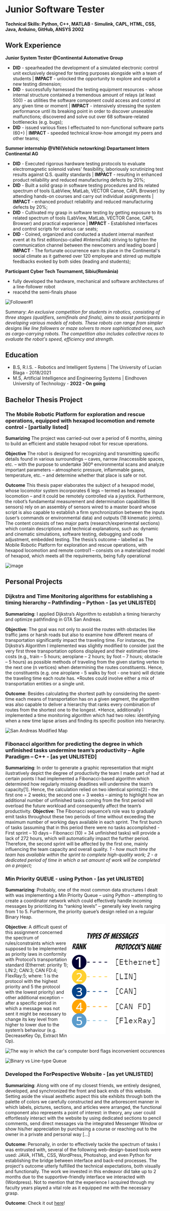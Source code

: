 # Junior Software Tester 
#### Technical Skills: Python, C++, MATLAB - Simulink, CAPL, HTML, CSS, Java, Arduino, GitHub, ANSYS 2002
## Work Experience
**Junior System Tester @Continental Automative Group**

- **DID** - spearheaded the development of a simulated electronic control unit exclusively designed for testing purposes alongside with a team of students | **IMPACT** - unlocked the opportunity to explore and exploit a new testing dimension; 
- **DID** - successfully harnessed the testing equipment resources - whose internal structure contained a tremendous amount of relays (at least 500) - as utilities the software component could access and control at any given time or moment | **IMPACT** - intensively stressing the system performance until its breaking point in order to discover unseeable malfunctions; discovered and solve out over 68 software-related bottlenecks (e.g. bugs);
- **DID** - issued various fixes I effectuated to non-functional software parts (60+) | **IMPACT** - speeded technical know-how amongst my peers and other teams;  
  
**Summer internship  @VNI(Vehicle netowrking) Departament Intern Continental AG**
- **DID** - Executed rigorous hardware testing protocols to evaluate electromagnetic solenoid valves' feasibility, laboriously scrutinizing test results against Q.S. quality standards | **IMPACT** - resulting in enhanced product reliability and reduced manufacturing defects by 20%;
- **DID** -  Built a solid grasp in software testing procedures and its related spectrum of tools (LabView, MatLab, VECTOR Canoe, CAPL Browser) by attending hands-on courses and carry out individual assignments | **IMPACT** - enhanced product reliability and reduced manufacturing defects by 20%;
- **DID** - Cultivated my grasp in software testing by getting exposure to its related spectrum of tools (LabView, MatLab, VECTOR Canoe, CAPL Browser) and practical experience | **IMPACT** - Established interfaces and control scripts for various car seats;
- **DID** - Coined, organized and conducted a student internal manifest event at its first edition(so-called #InternsTalk) striving to tighten the communication channel between the newcomers and leading board | **IMPACT** - The fortunate occurrence earn its place in the Continental's social climate as it gathered over 120 employee and stirred up multiple feedbacks evoked by both sides (leading and students);

**Participant Cyber Tech Tournament, Sibiu(România)**
- fully developed the hardware, mechanical and software architectures of a line-follower robot
- reacehd the semi-finals phase

![Follower#1](https://github.com/Anonim9999/cristian-stefan-portofoio.github.io/assets/117277435/0f1a025e-c736-40db-9bdd-b4cd5b0924aa)

Summary: *An exclusive competition for students in robotics, consisting of three stages (qualifiers, semifinals and
finals), aims to assist participants in developing various models of robots. These robots can range from simpler designs
like line followers or maze solvers to more sophisticated ones, such as cargo-carrying robots. The competition also
includes collective races to evaluate the robot's speed, efficiency and strength.*

## Education
- B.S, R.I.S. - Robotics and Intelligent Systems | The University of Lucian Blaga - 2018/2021
- M.S, Artificial Intelligence and Engineering Systems  | Eindhoven University of Technology - **2022 - On going**

## Bachelor Thesis Project
### The Mobile Robotic Platform for exploration and rescue operations, equipped with hexapod locomotion and remote control - [partially listed]

**Sumarizing**
The project was carried-out over a period of 6 months, aiming to build an efficient and stable hexapod robot for rescue operations.

**Objective**
The robot is designed for recognizing and transmitting specific details found in various surroundings – caves, narrow /inaccessible spaces, etc. – with the purpose to undertake 360º environmental scans and analyze important parameters – atmospheric pressure, inflammable gases, temperature, etc. – and determine whether that place is safe or not.

**Outcome**
This thesis paper elaborates the subject of a hexapod model, whose locomotor system incorporates 6 legs – termed as hexapod locomotion – and it could be remotely controlled via a
joystick. Furthermore, the robot’s fundamental measurement and determination capabilities (6 sensors) rely on an assembly of sensors wired to a master board whose script is also capable to
establish a firm synchronization between the inputs (user’s commands or environmental data) and outputs (18 kinematic joints). The content consists of two major parts (research/experimental sections) which contain descriptions and technical explanations, such as: dynamic and cinematic simulations, software testing, debugging and code adjustment, embedded testing.
The thesis’s outcome – labelled as The Mobile Robotic Platform for exploration and rescue operations, with hexapod locomotion and remote control1 – consists on a materialized model of hexapod, which meets all the requirements, being fully operational

![image](https://github.com/Anonim9999/cristian-stefan-portofoio.github.io/assets/117277435/24cd734c-8b4b-4474-9563-9a38051641c0)



## Personal Projects 
### Dijkstra and Time Monitoring algorithms for establishing a timing hierarchy – Pathfinding – Python - [as yet UNLISTED]

**Summarizing**:
I applied Dijkstra’s Algorithm to establish a timing hierarchy and optimize pathfinding in GTA San Andreas. 

**Objective**:
The goal was not only to avoid the routes with obstacles like traffic jams or harsh roads but also to
examine how different means of transportation significantly impact the traveling time. For 
instances, the Dijkstra’s Algorithm I implemented was slightly modified to consider just the very first three transportation options displayed and their estimative time-costs (e.g.,
train – 5 hours; aeroplane – 2 hours; by foot – 7 hours; obstacle – 5 hours) as possible methods of
traveling from the given starting vertex to the next one (n vertices) when determining the routes constituents. Hence, the constituents (e.g. one airoplane - 5 walks by foot - one train) will dictate the traveling time each route has.
*Routes could involve either a mix of transportation entities or a single unit.

**Outcome**:
Besides calculating the shortest path by considering the spent-time each means of transportation has on a given segment, the algorithm was also capable to deliver a hierarchy that ranks every combination of
routes from the shortest one to the longest.
*Hence, additionally I implemented a time monitoring algorithm which had two roles: identifying when a new time lapse arises and finding its specific position into
hierarchy.

![San Andreas Modified Map](https://github.com/Anonim9999/cristian-stefan-portofoio.github.io/assets/117277435/a73298ce-c58e-4f54-a124-60d9b9184554)

### Fibonacci algorithm for predicting the degree in which unfinished tasks undermine team’s productivity – Agile Paradigm – C++ - [as yet UNLISTED]

**Summarizing**:
In order to generate a graphic representation that might ilustratively depict the degree of productivity the team I made part of had at certain points 
I had implemented a Fibonacci-based algorithm which determined how regularly missing deadlines will undermine the team’s
capacity[1]. 
Hence, the calculation relied on two identical sprints[2] – the first one = 2 weeks; the second one
= 3 weeks – aiming to highlight how an additional number of unfinished tasks coming from the first period
will overload the future workload and consequently affect the team’s productivity. 
**Objective**:
The Fibonacci sequence’s role was to gradually emit tasks throughout these two periods of time without exceeding the
maximum number of working days available in each sprint. The first bunch of tasks (assuming that in this period
there were no tasks accomplished - First sprint – 10 days – Fibonacci (10) = 34 unfinished tasks) will
provide a lack of 272 hours, which will automatically impact the further period. Therefore, the second
sprint will be affected by the first one, mainly influencing the team capacity and overall quality.
*1 - how much time the team has available within the sprint to complete high-quality work;* 
*2 - a dedicated period of time in which a set amount of work will be
completed on a project;*

### Min Priority QUEUE - using Python - [as yet UNLISTED]

**Summarizing**:
Probably, one of the most common data structures I dealt with was implementing a Min Priority
Queue – using Python – attempting to create a coordinator network which could effectively
handle incoming messages by prioritizing its “ranking levels” – generally key levels ranging from 1 to 5.
Furthermore, the priority queue’s design relied on a regular Binary Heap. 

  <img src = "sheetstyles/Message Classification.png" alt="MessageClassification" align = right> 
  
**Objective**:
A difficult quest of this assignment concerned the spectrum of rules/constraints which were supposed to be
implemented as priority laws in conformity with Protocol’s transportation standard (Ethernet:
priority 1); LIN:2; CAN:3; CAN FD:4; FlexRay:5; where: 1 is the protocol with the highest priority
and 5 the protocol with the lowest priority) and other additional exception – after a specific period
in which a message was not sent it might be necessary to change its key level from higher to
lower due to the system’s behaviour (e.g. DecreaseKey Op, Extract Min Op).

   ![The way in which the car's computer bord flags inconvenient occurences ](https://github.com/Anonim9999/cristian-stefan-portofoio.github.io/assets/117277435/02eb2eef-7689-42e8-b8c9-79fc64501839)

![Binary vs Line-type Queue ](https://github.com/Anonim9999/cristian-stefan-portofoio.github.io/assets/117277435/4533bd48-268d-4e79-a089-81345d14ab32)

### Developed the ForPespective Website - [as yet UNLISTED]

**Summarizing**:
Along with one of my closest friends, we entirely designed, developed, and synchronized the front and back ends of this website. Setting aside the visual aesthetic aspect this site exhibits through both the palette of colors we carefully constructed and the arborescent manner in which labels, pictures, sections, and articles were arranged, the functional component also represents a point of interest: in theory, any user could effortlessly interact with the website by using dedicated sections to pencil comments, send direct messages via the integrated Messenger Window or show his/her appreciation by purchasing a course or reaching out to the owner in a private and personal way [...]

**Outcome**:
Personally, in order to effectively tackle the spectrum of tasks I was entrusted with, several of the following web-design-based tools were used: JAVA, HTML, CSS, WordPress, Photoshop, and even Python for establishing the bridge between interface and back-end processes. The project's outcome utterly fulfilled the technical expectations, both visually and functionally. The work we invested in this endeavor did take up to 2 months due to the supportive-friendly interface we interacted with (Wordpress). Not to mention that the experience I acquired through my faculty years played a vital role as it equipped me with the necessary grasp. 

**Outcome**:
Check it out [here](https://forperspective.ro/)!


